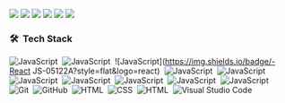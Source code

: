 ![](https://github.githubassets.com/images/mona-whisper.gif)
![](https://github.githubassets.com/images/mona-whisper.gif)
![](https://github.githubassets.com/images/mona-whisper.gif)
![](https://github.githubassets.com/images/mona-whisper.gif)
![](https://github.githubassets.com/images/mona-whisper.gif)
![](https://github.githubassets.com/images/mona-whisper.gif)

### 🛠 &nbsp;Tech Stack
![JavaScript](https://img.shields.io/badge/-JavaScript-05122A?style=flat&logo=javascript)&nbsp;
![JavaScript](https://img.shields.io/badge/-NodeJS-05122A?style=flat&logo=javascript)&nbsp;
![JavaScript](https://img.shields.io/badge/-React JS-05122A?style=flat&logo=react)&nbsp;
![JavaScript](https://img.shields.io/badge/-React%20Native-05122A?style=flat&logo=react)&nbsp;
![JavaScript](https://img.shields.io/badge/-Docker-05122A?style=flat&logo=docker)&nbsp;
![JavaScript](https://img.shields.io/badge/-MongoDB-05122A?style=flat&logo=mongoDB)&nbsp;
![JavaScript](https://img.shields.io/badge/-Graphql-05122A?style=flat&logo=graphql)&nbsp;
![JavaScript](https://img.shields.io/badge/-Ubuntu-05122A?style=flat&logo=ubuntu)&nbsp;
![JavaScript](https://img.shields.io/badge/-WebRTC-05122A?style=flat&logo=webrtc)&nbsp;
![JavaScript](https://img.shields.io/badge/-AWS-05122A?style=flat&logo=amazon)&nbsp;
![Git](https://img.shields.io/badge/-Git-05122A?style=flat&logo=git)&nbsp;
![GitHub](https://img.shields.io/badge/-GitHub-05122A?style=flat&logo=github)&nbsp;
![HTML](https://img.shields.io/badge/-HTML5-05122A?style=flat&logo=HTML5)&nbsp;
![CSS](https://img.shields.io/badge/-CSS3-05122A?style=flat&logo=CSS3&logoColor=1572B6)&nbsp;
![HTML](https://img.shields.io/badge/-SASS-05122A?style=flat&logo=sass)&nbsp;
![Visual Studio Code](https://img.shields.io/badge/-Visual%20Studio%20Code-05122A?style=flat&logo=visual-studio-code&logoColor=007ACC)&nbsp;






